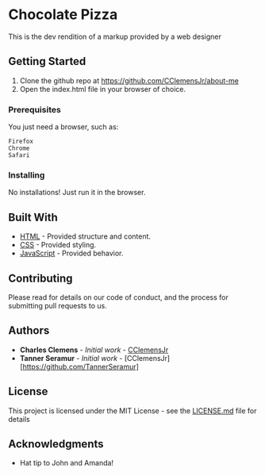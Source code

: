 # Chocolate Pizza

This is the dev rendition of a markup provided by a web designer

## Getting Started

1. Clone the github repo at https://github.com/CClemensJr/about-me
2. Open the index.html file in your browser of choice.

### Prerequisites

You just need a browser, such as:

```
Firefox
Chrome
Safari
```

### Installing

No installations! Just run it in the browser.

## Built With

* [HTML](https://www.w3schools.com/html/default.asp) - Provided structure and content.
* [CSS](https://www.w3schools.com/css/default.asp) - Provided styling.
* [JavaScript](https://www.w3schools.com/js/default.asp) - Provided behavior.

## Contributing

Please read for details on our code of conduct, and the process for submitting pull requests to us.

## Authors

* **Charles Clemens** - *Initial work* - [CClemensJr](https://github.com/CClemensJr)
* **Tanner Seramur** - *Initial work* - [CClemensJr][https://github.com/TannerSeramur]

## License

This project is licensed under the MIT License - see the [LICENSE.md](LICENSE.md) file for details

## Acknowledgments

* Hat tip to John and Amanda!